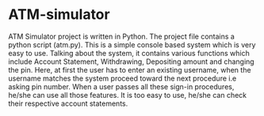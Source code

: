 # ATM-simulator
ATM Simulator project is written in Python. The project file contains a python script (atm.py). 
This is a simple console based system which is very easy to use. Talking about the system, it contains various functions which include Account Statement, Withdrawing, Depositing amount and changing the pin.
Here, at first the user has to enter an existing username, when the username matches the system proceed toward the next procedure i.e asking pin number. 
When a user passes all these sign-in procedures, he/she can use all those features. It is too easy to use, he/she can check their respective account statements.
